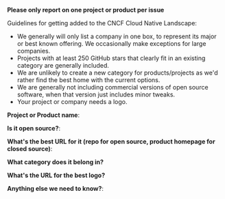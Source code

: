 **Please only report on one project or product per issue**

Guidelines for getting added to the CNCF Cloud Native Landscape:

* We generally will only list a company in one box, to represent its major or best known offering. We occasionally make exceptions for large companies.
* Projects with at least 250 GitHub stars that clearly fit in an existing category are generally included.
* We are unlikely to create a new category for products/projects as we'd rather find the best home with the current options.
* We are generally not including commercial versions of open source software, when that version just includes minor tweaks.
* Your project or company needs a logo.

**Project or Product name**:

**Is it open source?**:

**What's the best URL for it (repo for open source, product homepage for closed source)**:

**What category does it belong in?**

**What's the URL for the best logo?**

**Anything else we need to know?**:
